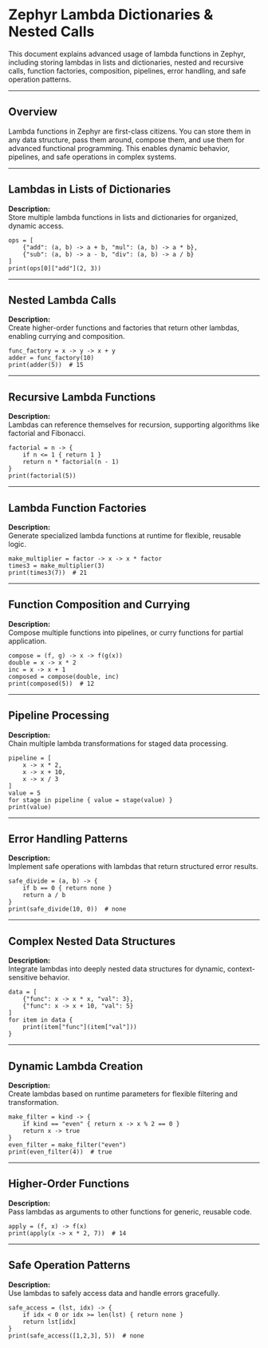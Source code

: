 # Zephyr Lambda Dictionaries & Nested Calls

This document explains advanced usage of lambda functions in Zephyr, including storing lambdas in lists and dictionaries, nested and recursive calls, function factories, composition, pipelines, error handling, and safe operation patterns.

---

## Overview

Lambda functions in Zephyr are first-class citizens. You can store them in any data structure, pass them around, compose them, and use them for advanced functional programming. This enables dynamic behavior, pipelines, and safe operations in complex systems.

---

## Lambdas in Lists of Dictionaries

**Description:**  
Store multiple lambda functions in lists and dictionaries for organized, dynamic access.

```zephyr
ops = [
    {"add": (a, b) -> a + b, "mul": (a, b) -> a * b},
    {"sub": (a, b) -> a - b, "div": (a, b) -> a / b}
]
print(ops[0]["add"](2, 3))
```

---

## Nested Lambda Calls

**Description:**  
Create higher-order functions and factories that return other lambdas, enabling currying and composition.

```zephyr
func_factory = x -> y -> x + y
adder = func_factory(10)
print(adder(5))  # 15
```

---

## Recursive Lambda Functions

**Description:**  
Lambdas can reference themselves for recursion, supporting algorithms like factorial and Fibonacci.

```zephyr
factorial = n -> {
    if n <= 1 { return 1 }
    return n * factorial(n - 1)
}
print(factorial(5))
```

---

## Lambda Function Factories

**Description:**  
Generate specialized lambda functions at runtime for flexible, reusable logic.

```zephyr
make_multiplier = factor -> x -> x * factor
times3 = make_multiplier(3)
print(times3(7))  # 21
```

---

## Function Composition and Currying

**Description:**  
Compose multiple functions into pipelines, or curry functions for partial application.

```zephyr
compose = (f, g) -> x -> f(g(x))
double = x -> x * 2
inc = x -> x + 1
composed = compose(double, inc)
print(composed(5))  # 12
```

---

## Pipeline Processing

**Description:**  
Chain multiple lambda transformations for staged data processing.

```zephyr
pipeline = [
    x -> x * 2,
    x -> x + 10,
    x -> x / 3
]
value = 5
for stage in pipeline { value = stage(value) }
print(value)
```

---

## Error Handling Patterns

**Description:**  
Implement safe operations with lambdas that return structured error results.

```zephyr
safe_divide = (a, b) -> {
    if b == 0 { return none }
    return a / b
}
print(safe_divide(10, 0))  # none
```

---

## Complex Nested Data Structures

**Description:**  
Integrate lambdas into deeply nested data structures for dynamic, context-sensitive behavior.

```zephyr
data = [
    {"func": x -> x * x, "val": 3},
    {"func": x -> x + 10, "val": 5}
]
for item in data {
    print(item["func"](item["val"]))
}
```

---

## Dynamic Lambda Creation

**Description:**  
Create lambdas based on runtime parameters for flexible filtering and transformation.

```zephyr
make_filter = kind -> {
    if kind == "even" { return x -> x % 2 == 0 }
    return x -> true
}
even_filter = make_filter("even")
print(even_filter(4))  # true
```

---

## Higher-Order Functions

**Description:**  
Pass lambdas as arguments to other functions for generic, reusable code.

```zephyr
apply = (f, x) -> f(x)
print(apply(x -> x * 2, 7))  # 14
```

---

## Safe Operation Patterns

**Description:**  
Use lambdas to safely access data and handle errors gracefully.

```zephyr
safe_access = (lst, idx) -> {
    if idx < 0 or idx >= len(lst) { return none }
    return lst[idx]
}
print(safe_access([1,2,3], 5))  # none
```
